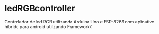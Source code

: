 # ledRGBcontroller
Controlador de led RGB utilizando Arduino Uno e ESP-8266 com aplicativo híbrido para android utilizando Framework7.
